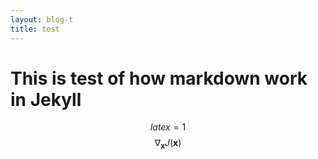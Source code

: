 ```yaml
---
layout: blog-t
title: test
---
```


# This is test of how markdown work in Jekyll

$$ latex=1 $$
$$ \nabla_\boldsymbol{x} J(\boldsymbol{x}) $$
